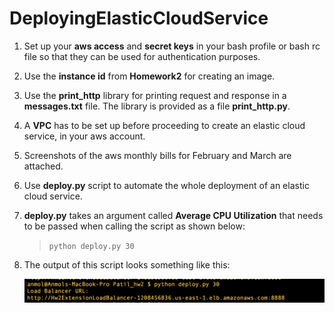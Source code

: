 # DeployingElasticCloudService

1. Set up your **aws access** and **secret keys** in your bash profile or bash rc file so that they can be used for authentication purposes.
2. Use the **instance id** from **Homework2** for creating an image.
3. Use the **print_http** library for printing request and response in a **messages.txt** file. The library is provided as a file **print_http.py**.
4. A **VPC** has to be set up before proceeding to create an elastic cloud service, in your aws account.
5. Screenshots of the aws monthly bills for February and March are attached.
6. Use **deploy.py** script to automate the whole deployment of an elastic cloud service.
7. **deploy.py** takes an argument called **Average CPU Utilization** that needs to be passed when calling the script as shown below:

      > ``python deploy.py 30``
8. The output of this script looks something like this:

      ![alt](/output.png)
